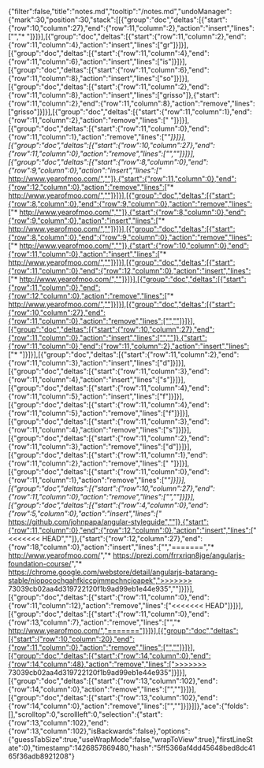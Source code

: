 {"filter":false,"title":"notes.md","tooltip":"/notes.md","undoManager":{"mark":30,"position":30,"stack":[[{"group":"doc","deltas":[{"start":{"row":10,"column":27},"end":{"row":11,"column":2},"action":"insert","lines":["","* "]}]}],[{"group":"doc","deltas":[{"start":{"row":11,"column":2},"end":{"row":11,"column":4},"action":"insert","lines":["gr"]}]}],[{"group":"doc","deltas":[{"start":{"row":11,"column":4},"end":{"row":11,"column":6},"action":"insert","lines":["is"]}]}],[{"group":"doc","deltas":[{"start":{"row":11,"column":6},"end":{"row":11,"column":8},"action":"insert","lines":["so"]}]}],[{"group":"doc","deltas":[{"start":{"row":11,"column":2},"end":{"row":11,"column":8},"action":"insert","lines":["grisso"]},{"start":{"row":11,"column":2},"end":{"row":11,"column":8},"action":"remove","lines":["grisso"]}]}],[{"group":"doc","deltas":[{"start":{"row":11,"column":1},"end":{"row":11,"column":2},"action":"remove","lines":[" "]}]}],[{"group":"doc","deltas":[{"start":{"row":11,"column":0},"end":{"row":11,"column":1},"action":"remove","lines":["*"]}]}],[{"group":"doc","deltas":[{"start":{"row":10,"column":27},"end":{"row":11,"column":0},"action":"remove","lines":["",""]}]}],[{"group":"doc","deltas":[{"start":{"row":8,"column":0},"end":{"row":9,"column":0},"action":"insert","lines":["* http://www.yearofmoo.com/",""]},{"start":{"row":11,"column":0},"end":{"row":12,"column":0},"action":"remove","lines":["* http://www.yearofmoo.com/",""]}]}],[{"group":"doc","deltas":[{"start":{"row":8,"column":0},"end":{"row":9,"column":0},"action":"remove","lines":["* http://www.yearofmoo.com/",""]},{"start":{"row":8,"column":0},"end":{"row":9,"column":0},"action":"insert","lines":["* http://www.yearofmoo.com/",""]}]}],[{"group":"doc","deltas":[{"start":{"row":8,"column":0},"end":{"row":9,"column":0},"action":"remove","lines":["* http://www.yearofmoo.com/",""]},{"start":{"row":10,"column":0},"end":{"row":11,"column":0},"action":"insert","lines":["* http://www.yearofmoo.com/",""]}]}],[{"group":"doc","deltas":[{"start":{"row":11,"column":0},"end":{"row":12,"column":0},"action":"insert","lines":["* http://www.yearofmoo.com/",""]}]}],[{"group":"doc","deltas":[{"start":{"row":11,"column":0},"end":{"row":12,"column":0},"action":"remove","lines":["* http://www.yearofmoo.com/",""]}]}],[{"group":"doc","deltas":[{"start":{"row":10,"column":27},"end":{"row":11,"column":0},"action":"remove","lines":["",""]}]}],[{"group":"doc","deltas":[{"start":{"row":10,"column":27},"end":{"row":11,"column":0},"action":"insert","lines":["",""]},{"start":{"row":11,"column":0},"end":{"row":11,"column":2},"action":"insert","lines":["* "]}]}],[{"group":"doc","deltas":[{"start":{"row":11,"column":2},"end":{"row":11,"column":3},"action":"insert","lines":["d"]}]}],[{"group":"doc","deltas":[{"start":{"row":11,"column":3},"end":{"row":11,"column":4},"action":"insert","lines":["s"]}]}],[{"group":"doc","deltas":[{"start":{"row":11,"column":4},"end":{"row":11,"column":5},"action":"insert","lines":["f"]}]}],[{"group":"doc","deltas":[{"start":{"row":11,"column":4},"end":{"row":11,"column":5},"action":"remove","lines":["f"]}]}],[{"group":"doc","deltas":[{"start":{"row":11,"column":3},"end":{"row":11,"column":4},"action":"remove","lines":["s"]}]}],[{"group":"doc","deltas":[{"start":{"row":11,"column":2},"end":{"row":11,"column":3},"action":"remove","lines":["d"]}]}],[{"group":"doc","deltas":[{"start":{"row":11,"column":1},"end":{"row":11,"column":2},"action":"remove","lines":[" "]}]}],[{"group":"doc","deltas":[{"start":{"row":11,"column":0},"end":{"row":11,"column":1},"action":"remove","lines":["*"]}]}],[{"group":"doc","deltas":[{"start":{"row":10,"column":27},"end":{"row":11,"column":0},"action":"remove","lines":["",""]}]}],[{"group":"doc","deltas":[{"start":{"row":4,"column":0},"end":{"row":5,"column":0},"action":"insert","lines":["* https://github.com/johnpapa/angular-styleguide",""]},{"start":{"row":11,"column":0},"end":{"row":12,"column":0},"action":"insert","lines":["<<<<<<< HEAD",""]},{"start":{"row":12,"column":27},"end":{"row":18,"column":0},"action":"insert","lines":["","=======","* http://www.yearofmoo.com/","* https://prezi.com/frrxriqn8jge/angularjs-foundation-course/","* https://chrome.google.com/webstore/detail/angularjs-batarang-stable/niopocochgahfkiccpjmmpchncjoapek",">>>>>>> 73039cb02aa4d319722120f1b9ad99eb1e44e935",""]}]}],[{"group":"doc","deltas":[{"start":{"row":11,"column":0},"end":{"row":11,"column":12},"action":"remove","lines":["<<<<<<< HEAD"]}]}],[{"group":"doc","deltas":[{"start":{"row":11,"column":0},"end":{"row":13,"column":7},"action":"remove","lines":["","* http://www.yearofmoo.com/","======="]}]}],[{"group":"doc","deltas":[{"start":{"row":10,"column":20},"end":{"row":11,"column":0},"action":"remove","lines":["",""]}]}],[{"group":"doc","deltas":[{"start":{"row":14,"column":0},"end":{"row":14,"column":48},"action":"remove","lines":[">>>>>>> 73039cb02aa4d319722120f1b9ad99eb1e44e935"]}]}],[{"group":"doc","deltas":[{"start":{"row":13,"column":102},"end":{"row":14,"column":0},"action":"remove","lines":["",""]}]}],[{"group":"doc","deltas":[{"start":{"row":13,"column":102},"end":{"row":14,"column":0},"action":"remove","lines":["",""]}]}]]},"ace":{"folds":[],"scrolltop":0,"scrollleft":0,"selection":{"start":{"row":13,"column":102},"end":{"row":13,"column":102},"isBackwards":false},"options":{"guessTabSize":true,"useWrapMode":false,"wrapToView":true},"firstLineState":0},"timestamp":1426857869480,"hash":"5ff5366af4dd45648bed8dc4165f36adb8921208"}